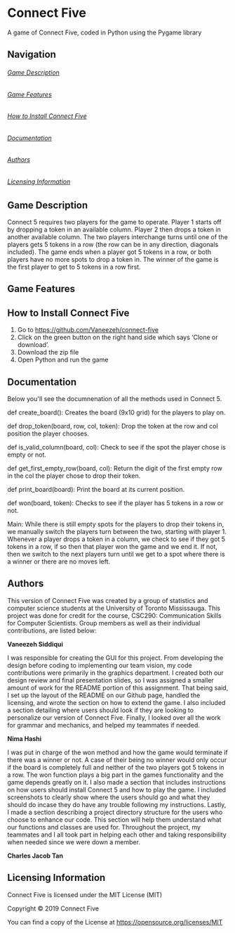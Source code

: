 # Connect Five
A game of Connect Five, coded in Python using the Pygame library

## Navigation

###### [Game Description](https://github.com/Vaneezeh/connect-five/blob/master/README.md#game-description-1)

###### [Game Features](https://github.com/Vaneezeh/connect-five/blob/master/README.md#game-features-1)

###### [How to Install Connect Five](https://github.com/Vaneezeh/connect-five/blob/master/README.md#how-to-install-connect-five-1)

###### [Documentation](https://github.com/Vaneezeh/connect-five/blob/master/README.md#documentation-1)

###### [Authors](https://github.com/Vaneezeh/connect-five/blob/master/README.md#authors-1)

###### [Licensing Information](https://github.com/Vaneezeh/connect-five/blob/master/README.md#licensing-information-1)

## Game Description

Connect 5 requires two players for the game to operate. Player 1 starts off by dropping a token in an available column. Player 2 then drops a token in another available column. The two players interchange turns until one of the players gets 5 tokens in a row (the row can be in any direction, diagonals included). The game ends when a player got 5 tokens in a row, or both players have no more spots to drop a token in. The winner of the game is the first player to get to 5 tokens in a row first.

## Game Features

## How to Install Connect Five

1) Go to https://github.com/Vaneezeh/connect-five 
2) Click on the green button on the right hand side which says ‘Clone or download’.
3) Download the zip file
4) Open Python and run the game

## Documentation

Below you'll see the documnenation of all the methods used in Connect 5.

def create_board():
  Creates the board (9x10 grid) for the players to play on. 
   
def drop_token(board, row, col, token):
  Drop the token at the row and col position the player chooses.
  
def is_valid_column(board, col):
  Check to see if the spot the player chose is empty or not.
   
def get_first_empty_row(board, col):
  Return the digit of the first empty row in the col the player chose to drop their token.

def print_board(board):
  Print the board at its current position.
 
def won(board, token):
  Checks to see if the player has 5 tokens in a row or not.

Main:
  While there is still empty spots for the players to drop their tokens in, we manually switch the players turn between the     two, starting with player 1. Whenever a player drops a token in a column, we check to see if they got 5 tokens in a row, if   so then that player won the game and we end it. If not, then we switch to the next players turn until we get to a spot where   there is a winner or there are no moves left.

## Authors 

This version of Connect Five was created by a group of statistics and computer science students at the University of Toronto Mississauga. This project was done for credit for the course, CSC290: Communication Skills for Computer Scientists. Group members as well as their individual contributions, are listed below: 

**Vaneezeh Siddiqui**

I was responsible for creating the GUI for this project. From developing the design before coding to implementing our team vision, my code contributions were primarily in the graphics department. I created both our design review and final presentation slides, so I was assigned a smaller amount of work for the README portion of this assignment. That being said, I set up the layout of the README on our Github page, handled the licensing, and wrote the section on how to extend the game. I also included a section detailing where users should look if they are looking to personalize our version of Connect Five. Finally, I looked over all the work for grammar and mechanics, and helped my teammates if needed.

**Nima Hashi**

I was put in charge of the won method and how the game would terminate if there was a winner or not. A case of their being no winner would only occur if the board is completely full and neither of the two players got 5 tokens in a row. The won function plays a big part in the games functionality and the game depends greatly on it. I also made a section that includes instructions on how users should install Connect 5 and how to play the game. I included screenshots to clearly show where the users should go and what they should do incase they do have any trouble following my instructions. Lastly, I made a section describing a project directory structure for the users who choose to enhance our code. This section will help them understand what our functions and classes are used for. Throughout the project, my teammates and I all took part in helping each other and taking responsibility when needed since we were down a member.

**Charles Jacob Tan**

## Licensing Information

Connect Five is licensed under the MIT License (MIT)

Copyright © 2019 Connect Five

You can find a copy of the License at https://opensource.org/licenses/MIT

